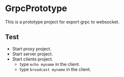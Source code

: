 # GrpcPrototype

This is a prototype project for export grpc to websocket.

## Test

* Start proxy project.
* Start server project.
* Start clients project.
  * type `echo myname` in the client.
  * type `broadcast myname` in the client.